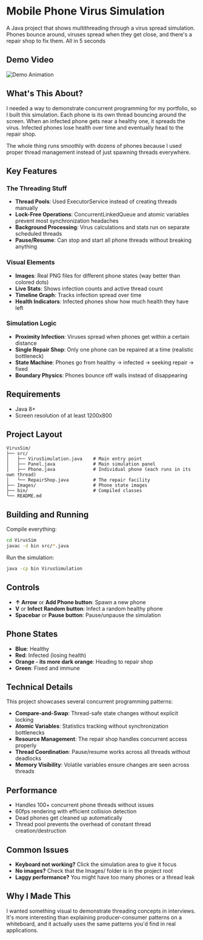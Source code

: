 # Mobile Phone Virus Simulation

A Java project that shows multithreading through a virus spread simulation. Phones bounce around, viruses spread when they get close, and there's a repair shop to fix them. All in 5 seconds

## Demo Video

![Demo Animation](https://media2.giphy.com/media/v1.Y2lkPTc5MGI3NjExZWdzMDNuZ2x6bmhtdHNianJnbWdtdmxlOW1tN2xleGdmMWx6c2p4cSZlcD12MV9pbnRlcm5hbF9naWZfYnlfaWQmY3Q9Zw/t1q7R72BYpdZelvZgS/giphy.gif)

## What's This About?

I needed a way to demonstrate concurrent programming for my portfolio, so I built this simulation. Each phone is its own thread bouncing around the screen. When an infected phone gets near a healthy one, it spreads the virus. Infected phones lose health over time and eventually head to the repair shop.

The whole thing runs smoothly with dozens of phones because I used proper thread management instead of just spawning threads everywhere.

## Key Features

### The Threading Stuff
- **Thread Pools**: Used ExecutorService instead of creating threads manually
- **Lock-Free Operations**: ConcurrentLinkedQueue and atomic variables prevent most synchronization headaches
- **Background Processing**: Virus calculations and stats run on separate scheduled threads
- **Pause/Resume**: Can stop and start all phone threads without breaking anything

### Visual Elements
- **Images**: Real PNG files for different phone states (way better than colored dots)
- **Live Stats**: Shows infection counts and active thread count
- **Timeline Graph**: Tracks infection spread over time
- **Health Indicators**: Infected phones show how much health they have left

### Simulation Logic
- **Proximity Infection**: Viruses spread when phones get within a certain distance
- **Single Repair Shop**: Only one phone can be repaired at a time (realistic bottleneck)
- **State Machine**: Phones go from healthy → infected → seeking repair → fixed
- **Boundary Physics**: Phones bounce off walls instead of disappearing

## Requirements

- Java 8+
- Screen resolution of at least 1200x800

## Project Layout

```
VirusSim/
├── src/
│   ├── VirusSimulation.java    # Main entry point
│   ├── Panel.java              # Main simulation panel
│   ├── Phone.java              # Individual phone (each runs in its own thread)
│   └── RepairShop.java         # The repair facility
├── Images/                     # Phone state images
├── bin/                        # Compiled classes
└── README.md
```

## Building and Running

Compile everything:
```bash
cd VirusSim
javac -d bin src/*.java
```

Run the simulation:
```bash
java -cp bin VirusSimulation
```

## Controls

- **↑ Arrow** or **Add Phone button**: Spawn a new phone
- **V** or **Infect Random button**: Infect a random healthy phone
- **Spacebar** or **Pause button**: Pause/unpause the simulation

## Phone States
- **Blue**: Healthy
- **Red**: Infected (losing health)
- **Orange - its more dark orange**: Heading to repair shop
- **Green**: Fixed and immune

## Technical Details

This project showcases several concurrent programming patterns:

- **Compare-and-Swap**: Thread-safe state changes without explicit locking
- **Atomic Variables**: Statistics tracking without synchronization bottlenecks
- **Resource Management**: The repair shop handles concurrent access properly
- **Thread Coordination**: Pause/resume works across all threads without deadlocks
- **Memory Visibility**: Volatile variables ensure changes are seen across threads

## Performance

- Handles 100+ concurrent phone threads without issues
- 60fps rendering with efficient collision detection
- Dead phones get cleaned up automatically
- Thread pool prevents the overhead of constant thread creation/destruction

## Common Issues

- **Keyboard not working?** Click the simulation area to give it focus
- **No images?** Check that the Images/ folder is in the project root
- **Laggy performance?** You might have too many phones or a thread leak

## Why I Made This

I wanted something visual to demonstrate threading concepts in interviews. It's more interesting than explaining producer-consumer patterns on a whiteboard, and it actually uses the same patterns you'd find in real applications.
